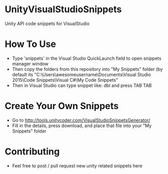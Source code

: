 # UnityVisualStudioSnippets
Unity API code snippets for VisualStudio

# How To Use
- Type 'snippets' in the Visual Studio QuickLaunch field to open snippets manager window
- Then copy the folders from this repository into "My Snippets" folder (by default its "C:\Users\awesomeusername\Documents\Visual Studio 2015\Code Snippets\Visual C#\My Code Snippets"
- Then in Visual Studio can type snippet like: dbl and press TAB TAB

# Create Your Own Snippets
- Go to http://tools.unitycoder.com/VisualStudioSnippetsGenerator/
- Fill in the details, press download, and place that file into your "My Snippets" folder

# Contributing
- Feel free to post / pull request new unity related snippets here
